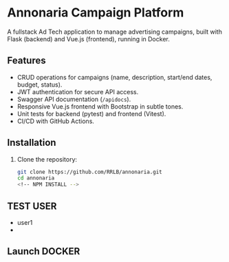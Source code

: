 # Annonaria Campaign Platform

A fullstack Ad Tech application to manage advertising campaigns, built with Flask (backend) and Vue.js (frontend), running in Docker.

## Features
- CRUD operations for campaigns (name, description, start/end dates, budget, status).
- JWT authentication for secure API access.
- Swagger API documentation (`/apidocs`).
- Responsive Vue.js frontend with Bootstrap in subtle tones.
- Unit tests for backend (pytest) and frontend (Vitest).
- CI/CD with GitHub Actions.

## Installation
1. Clone the repository:
   ```bash
   git clone https://github.com/RRLB/annonaria.git
   cd annonaria
   <!-- NPM INSTALL -->

## TEST USER
- user1
- 

## Launch DOCKER